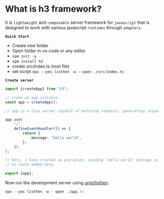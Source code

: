 # What is h3 framework?

It is `lightweight` and `composable` server framework for `javascript` that is designed to work with various javascript `runtimes` through `adapters`.

**`Quick Start`**

- Create new folder
- Open folder in vs-code or any editor
- `npm init -y`
- `npm install h3`
- create src/index.ts (root file)
- set script `npx --yes listhen -w --open ./src/index.ts`

**`Create server`**

```ts
import {createApp} from "h3";

// crate an app instance
const app = createApp();

// app is a tiny server capable of matching requests, generating response and handling lifecycle hook

app.use(
	"/",
	defineEventHandler(() => {
		return {
			message: "hello world",
		};
	}),
);

// here, i have craeted an end point, sending 'hello world' message in response
// no route added here.

export {app};
```

Now run the development server using [unjs/listhen](https://listhen.unjs.io/):

```js
npx --yes listhen -w --open ./app.ts
```
